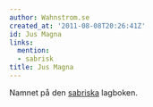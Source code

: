 ```yaml
---
author: Wahnstrom.se
created_at: '2011-08-08T20:26:41Z'
id: Jus Magna
links:
  mention:
  - sabrisk
title: Jus Magna
---
```


Namnet på den [sabriska] lagboken.

  [sabriska]: sabrisk
